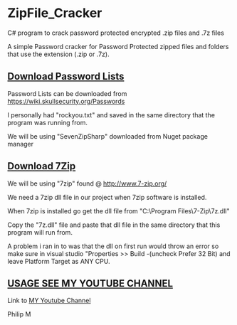 # ZipFile_Cracker
C# program to crack password protected encrypted .zip files and .7z files

A simple Password cracker for Password Protected zipped files and folders that use the extension (.zip or .7z).

## [Download Password Lists](https://wiki.skullsecurity.org/Passwords)
Password Lists can be downloaded from  https://wiki.skullsecurity.org/Passwords

I personally had "rockyou.txt" and saved in the same directory that the program was running from.

We will be using "SevenZipSharp" downloaded from Nuget package manager

## [Download 7Zip](http://www.7-zip.org/)
We will be using "7zip" found @ http://www.7-zip.org/

We need a 7zip dll file in our project when 7zip software is installed.

When 7zip is installed go get the dll file from "C:\Program Files\7-Zip\7z.dll"

Copy the "7z.dll" file and paste that dll file in the same directory that this program will run from.

A problem i ran in to was that the dll on first run would throw an error so make sure in visual studio "Properties >> Build -(uncheck Prefer 32 Bit) and leave Platform Target as ANY CPU.

## [USAGE SEE MY YOUTUBE CHANNEL](https://www.youtube.com/watch?v=9rW4ndWbWEM)

Link to [MY Youtube Channel](https://www.youtube.com/watch?v=9rW4ndWbWEM)

Philip M
